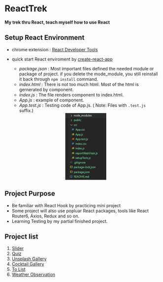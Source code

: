 # ReactTrek
**My trek thru React, teach myself how to use React**

## Setup React Environment
- chrome extension : [React Developer Tools](https://chrome.google.com/webstore/detail/react-developer-tools/fmkadmapgofadopljbjfkapdkoienihi)
- quick start React enviroment by [create-react-app](https://github.com/facebook/create-react-app)
  - *package.json* : Most important files defined the needed module or package of project. if you delete the mode_module, you still reinstall it back through `npm install` command.
  - *index.html* : There is not too much html. Most of the html is gernerated by component. 
  - *index.js* : The file renders component to index.html. <br/>
  - *App.js* : example of component. 
  - *App.test.js* : Testing code of App.js. ( Note: Files with `.test.js` suffix.)
  
  <div align="center">
    <img src="./image/create-react-app-init.png" >
  </div>

## Project Purpose
- Be familiar with React Hook by practicing mini project
- Some project will also use popluar React packages, tools like React Router6, Axios, Redux and so on.
- Learning Testing by my partial finished project.

## Project list
1. [Slider][1]
2. [Quiz][2]
3. [Unsplash Gallery][3]
4. [Cocktail Gallery][4]
5. [To List][5]
6. [Weather Observation][6]

[1]: https://github.com/jasonLuFa/ReactTrek/tree/main/01-slider
[2]: https://github.com/jasonLuFa/ReactTrek/tree/main/02-quiz
[3]: https://github.com/jasonLuFa/ReactTrek
[4]: https://github.com/jasonLuFa/ReactTrek
[5]: https://github.com/jasonLuFa/ReactTrek
[6]: https://github.com/jasonLuFa/ReactTrek

